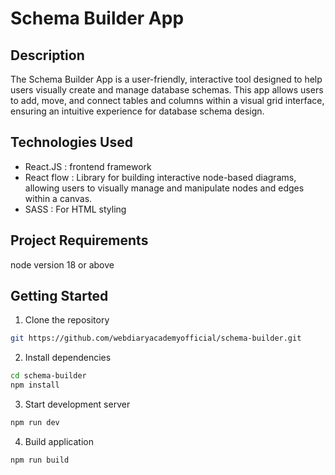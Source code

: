 # Schema Builder App

## Description
The Schema Builder App is a user-friendly, interactive tool designed to help users visually create and manage database schemas. This app allows users to add, move, and connect tables and columns within a visual grid interface, ensuring an intuitive experience for database schema design. 


## Technologies Used
- React.JS : frontend framework
- React flow : Library for building interactive node-based diagrams, allowing users to visually manage and manipulate nodes and edges within a canvas.
- SASS : For HTML styling


## Project Requirements
node version 18 or above

## Getting Started
1. Clone the repository


```bash
git https://github.com/webdiaryacademyofficial/schema-builder.git
```

2. Install dependencies

```bash
cd schema-builder
npm install
```

3. Start development server
```bash
npm run dev
```

4. Build application
```bash
npm run build
```
